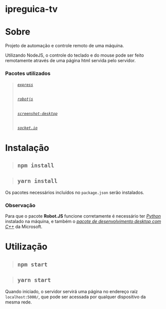 # ipreguica-tv

# Sobre

Projeto de automação e controle remoto de uma máquina.

Utilizando NodeJS, o controle do teclado e do mouse pode ser feito remotamente através de uma página html servida pelo servidor.

### Pacotes utilizados
> ###### [`express`](https://www.npmjs.com/package/express "express")
> ###### [`robotjs`](https://www.npmjs.com/package/robotjs "robotjs")
> ###### [`screenshot-desktop`](https://www.npmjs.com/package/screenshot-desktop "screenshot-desktop")
> ###### [`socket.io`](https://www.npmjs.com/package/socket.io "socket.io")

# Instalação
> ## `npm install`

> ## `yarn install`

Os pacotes necessários incluídos no `package.json` serão instalados.

### Observação

Para que o pacote **Robot.JS** funcione corretamente é necessário ter _[Python](https://www.python.org/, "python.org")_ instalado na máquina, e também o _[pacote de desenvolvimento desktop com C++](https://visualstudio.microsoft.com/vs/features/cplusplus/, "visualstudio.microsoft.com/vs/features/cplusplus/")_ da Microsoft.

# Utilização
> ## `npm start`

> ## `yarn start`

Quando iniciado, o servidor servirá uma página no endereço raíz `localhost:5000/`, que pode ser acessada por qualquer dispositivo da mesma rede.